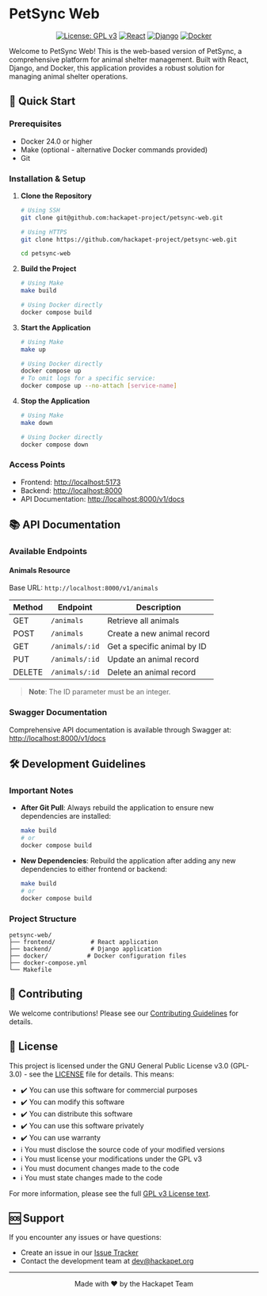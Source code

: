 # PetSync Web

<div align="center">

[![License: GPL v3](https://img.shields.io/badge/License-GPLv3-blue.svg)](https://www.gnu.org/licenses/gpl-3.0)
[![React](https://img.shields.io/badge/react-%2320232a.svg?style=flat&logo=react&logoColor=%2361DAFB)](https://reactjs.org/)
[![Django](https://img.shields.io/badge/django-%23092E20.svg?style=flat&logo=django&logoColor=white)](https://www.djangoproject.com/)
[![Docker](https://img.shields.io/badge/docker-%230db7ed.svg?style=flat&logo=docker&logoColor=white)](https://www.docker.com/)

</div>

Welcome to PetSync Web! This is the web-based version of PetSync, a comprehensive platform for animal shelter management. Built with React, Django, and Docker, this application provides a robust solution for managing animal shelter operations.

## 🚀 Quick Start

### Prerequisites

- Docker 24.0 or higher
- Make (optional - alternative Docker commands provided)
- Git

### Installation & Setup

1. **Clone the Repository**
   ```bash
   # Using SSH
   git clone git@github.com:hackapet-project/petsync-web.git

   # Using HTTPS
   git clone https://github.com/hackapet-project/petsync-web.git

   cd petsync-web
   ```

2. **Build the Project**
   ```bash
   # Using Make
   make build

   # Using Docker directly
   docker compose build
   ```

3. **Start the Application**
   ```bash
   # Using Make
   make up

   # Using Docker directly
   docker compose up
   # To omit logs for a specific service:
   docker compose up --no-attach [service-name]
   ```

4. **Stop the Application**
   ```bash
   # Using Make
   make down

   # Using Docker directly
   docker compose down
   ```

### Access Points

- Frontend: [http://localhost:5173](http://localhost:5173)
- Backend: [http://localhost:8000](http://localhost:8000)
- API Documentation: [http://localhost:8000/v1/docs](http://localhost:8000/v1/docs)

## 📚 API Documentation

### Available Endpoints

#### Animals Resource

Base URL: `http://localhost:8000/v1/animals`

| Method | Endpoint | Description |
|--------|----------|-------------|
| GET | `/animals` | Retrieve all animals |
| POST | `/animals` | Create a new animal record |
| GET | `/animals/:id` | Get a specific animal by ID |
| PUT | `/animals/:id` | Update an animal record |
| DELETE | `/animals/:id` | Delete an animal record |

> **Note**: The ID parameter must be an integer.

### Swagger Documentation
Comprehensive API documentation is available through Swagger at:
[http://localhost:8000/v1/docs](http://localhost:8000/v1/docs)

## 🛠 Development Guidelines

### Important Notes

- **After Git Pull**: Always rebuild the application to ensure new dependencies are installed:
  ```bash
  make build
  # or
  docker compose build
  ```

- **New Dependencies**: Rebuild the application after adding any new dependencies to either frontend or backend:
  ```bash
  make build
  # or
  docker compose build
  ```

### Project Structure

```
petsync-web/
├── frontend/          # React application
├── backend/           # Django application
├── docker/           # Docker configuration files
├── docker-compose.yml
└── Makefile
```

## 🤝 Contributing

We welcome contributions! Please see our [Contributing Guidelines](CONTRIBUTING.md) for details.

## 📝 License

This project is licensed under the GNU General Public License v3.0 (GPL-3.0) - see the [LICENSE](LICENSE) file for details. This means:

- ✔️ You can use this software for commercial purposes
- ✔️ You can modify this software
- ✔️ You can distribute this software
- ✔️ You can use this software privately
- ✔️ You can use warranty
- ℹ️ You must disclose the source code of your modified versions
- ℹ️ You must license your modifications under the GPL v3
- ℹ️ You must document changes made to the code
- ℹ️ You must state changes made to the code

For more information, please see the full [GPL v3 License text](https://www.gnu.org/licenses/gpl-3.0.txt).

## 🆘 Support

If you encounter any issues or have questions:
- Create an issue in our [Issue Tracker](https://github.com/hackapet-project/petsync-web/issues)
- Contact the development team at [dev@hackapet.org](mailto:dev@hackapet.org)

---

<div align="center">
Made with ❤️ by the Hackapet Team
</div>
